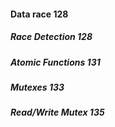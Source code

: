 #### Data race 128

##### Race Detection 128

##### Atomic Functions 131

##### Mutexes 133

##### Read/Write Mutex 135
